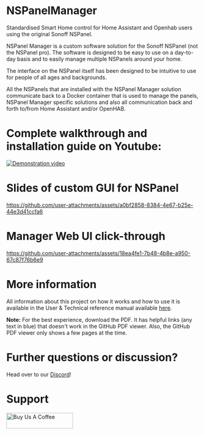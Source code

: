 # NSPanelManager
Standardised Smart Home control for Home Assistant and Openhab users using the original Sonoff NSPanel.

NSPanel Manager is a custom software solution for the Sonoff NSPanel (not the NSPanel pro). 
The software is designed to be easy to use on a day-to-day basis and to easily manage multiple NSPanels around 
your home. 

The interface on the NSPanel itself has been designed to be intuitive to use for people of all ages and backgrounds.

All the NSPanels that are installed with the NSPanel Manager solution communicate back to a Docker container that is 
used to manage the panels, NSPanel Manager specific solutions and also all communication back and forth to/from 
Home Assistant and/or OpenHAB.

# Complete walkthrough and installation guide on Youtube:
[![Demonstration video](https://img.youtube.com/vi/EzDDtguwFd4/0.jpg)](https://www.youtube.com/watch?v=EzDDtguwFd4)

# Slides of custom GUI for NSPanel
https://github.com/user-attachments/assets/a0bf2858-8384-4e67-b25e-44e3d41ccfa6

# Manager Web UI click-through
https://github.com/user-attachments/assets/18ea4fe1-7b48-4b8e-a950-67c87f76b6e9

# More information
All information about this project on how it works and how to use it is available in the User & Technical reference 
manual available [here](docs/tex/manual.pdf).

**Note:** For the best experience, download the PDF. It has helpful links (any text in blue) that doesn't work in the 
GitHub PDF viewer. Also, the GitHub PDF viewer only shows a few pages at the time.

# Further questions or discussion?
Head over to our [Discord](https://discord.gg/RwXvAH56fE)!

# Support
<a href="https://www.buymeacoffee.com/nspanelmanager" target="_blank"><img src="https://cdn.buymeacoffee.com/buttons/default-orange.png" alt="Buy Us A Coffee" height="41" width="174"></a>
